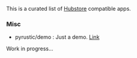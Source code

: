 This is a curated list of [Hubstore](https://github.com/pyrustic/hubstore) compatible apps.


### Misc
- pyrustic/demo : Just a demo. [Link](https://github.com/pyrustic/demo)




Work in progress...
